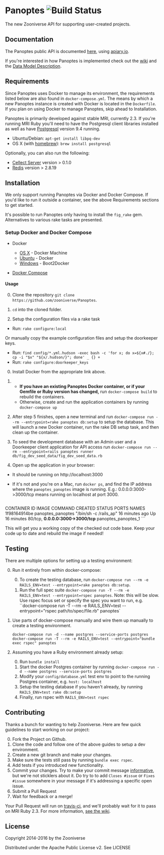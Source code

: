 # Panoptes ![Build Status](https://travis-ci.org/zooniverse/Panoptes.svg?branch=master)

The new Zooniverse API for supporting user-created projects.

## Documentation

The Panoptes public API is documented [here](http://docs.panoptes.apiary.io), using [apiary.io](http://apiary.io).

If you're interested in how Panoptes is implemented check out the [wiki](https://github.com/zooniverse/Panoptes/wiki) and the [Data Model Description](https://github.com/zooniverse/Panoptes/wiki/DataModel).

## Requirements

Since Panoptes uses Docker to manage its environment, the requirements listed below are also found in `docker-compose.yml`. The means by which a new Panoptes instance is created with Docker is located in the `Dockerfile`. If you plan on using Docker to manage Panoptes, skip ahead to Installation.

Panoptes is primarily developed against stable MRI, currently 2.3. If you're running MRI Ruby you'll need to have the Postgresql client libraries installed as well as have [Postgresql](http://postgresql.org) version 9.4 running.

* Ubuntu/Debian: `apt-get install libpq-dev`
* OS X (with [homebrew](http://homebrew.io)): `brew install postgresql`

Optionally, you can also run the following:

* [Cellect Server](https://github.com/zooniverse/Cellect) version > 0.1.0
* [Redis](http://redis.io) version > 2.8.19

## Installation

We only support running Panoptes via Docker and Docker Compose. If you'd like to run it outside a container, see the above Requirements sections to get started.

It's possible to run Panoptes only having to install the `fig_rake` gem. Alternatives to various rake tasks are presented.

### Setup Docker and Docker Compose

* Docker
  * [OS X](https://docs.docker.com/installation/mac/) - Docker Machine
  * [Ubuntu](https://docs.docker.com/installation/ubuntulinux/) - Docker
  * [Windows](http://docs.docker.com/installation/windows/) - Boot2Docker

* [Docker Compose](https://docs.docker.com/compose/)

#### Usage

0. Clone the repository `git clone https://github.com/zooniverse/Panoptes`.

0. `cd` into the cloned folder.

0. Setup the configuration files via a rake task
  + Run: `rake configure:local`

  Or manually copy the example configuration files and setup the doorkeeper keys.
  + Run: `find config/*.yml.hudson -exec bash -c 'for x; do x=${x#./}; cp -i "$x" "${x/.hudson/}"; done' _ {} +`
  + Run: `rake configure:doorkeeper_keys`

0. Install Docker from the appropriate link above.

0.  + **If you have an existing Panoptes Docker container, or if your Gemfile or Ruby version has changed,** run `docker-compose build` to rebuild the containers.
    + Otherwise, create and run the application containers by running `docker-compose up`

0. After step 5 finishes, open a new terminal and run `docker-compose run --rm --entrypoint=rake panoptes db:setup` to setup the database. This will launch a new Docker container, run the rake DB setup task, and then clean up the container.

0. To seed the development database with an Admin user and a Doorkeeper client application for API access run `docker-compose run --rm --entrypoint=rails panoptes runner db/fig_dev_seed_data/fig_dev_seed_data.rb`

0. Open up the application in your browser:
  + It should be running on http://localhost:3000
  + If it's not and you're on a Mac, run `docker ps`, and find the IP address where the `panoptes_panoptes` image is running. E.g.: 0.0.0.0:3000->3000/tcp means running on localhost at port 3000.

     ```
CONTAINER ID        IMAGE                         COMMAND                  CREATED             STATUS              PORTS                            NAMES
1f98164914be        panoptes_panoptes             "/bin/sh -c /rails_ap"   16 minutes ago      Up 16 minutes       80/tcp, **0.0.0.0:3000->3000/tcp**   panoptes_panoptes_1
     ```

This will get you a working copy of the checked out code base. Keep your code up to date and rebuild the image if needed!

## Testing

There are multiple options for setting up a testing environment:

0. Run it entirely from within docker-compose:

    0. To create the testing database, run `docker-compose run --rm -e RAILS_ENV=test --entrypoint=rake panoptes db:setup`.
    0. Run the full spec suite `docker-compose run -T --rm -e RAILS_ENV=test --entrypoint=rspec panoptes`. Note: this will be slow. Use rspec focus set or specify the spec you want to run, e.g. ``docker-compose run -T --rm -e RAILS_ENV=test --entrypoint="rspec path/to/spec/file.rb" panoptes`

0. Use parts of docker-compose manually and wire them up manually to create a testing environment.

    ```
    docker-compose run -d --name postgres --service-ports postgres
    docker-compose run -T --rm -e RAILS_ENV=test --entrypoint="bundle exec rspec" panoptes
    ```

0. Assuming you have a Ruby environment already setup:

    0. Run `bundle install`
    0. Start the docker Postgres container by running `docker-compose run -d --name postgres --service-ports postgres`
    0. Modify your `config/database.yml` test env to point to the running Postgres container, e.g. `host: localhost`
    0. Setup the testing database if you haven't already, by running `RAILS_ENV=test rake db:setup`
    0. Finally, run rspec with `RAILS_ENV=test rspec`

## Contributing

Thanks a bunch for wanting to help Zooniverse. Here are few quick guidelines to start working on our project:

0. Fork the Project on Github.
0. Clone the code and follow one of the above guides to setup a dev environment.
0. Create a new git branch and make your changes.
0. Make sure the tests still pass by running `bundle exec rspec`.
0. Add tests if you introduced new functionality.
0. Commit your changes. Try to make your commit message [informative](http://tbaggery.com/2008/04/19/a-note-about-git-commit-messages.html), but we're not sticklers about it. Do try to to add `Closes #issue` or `Fixes #issue` somewhere in your message if it's addressing a specific open issue.
0. Submit a Pull Request
0. Wait for feedback or a merge!

Your Pull Request will run on [travis-ci](https://travis-ci.org/zooniverse/Panoptes), and we'll probably wait for it to pass on MRI Ruby 2.3. For more information, [see the wiki](https://github.com/zooniverse/Panoptes/wiki/Contributing-to-Panoptes).

## License

Copyright 2014-2016 by the Zooniverse

Distributed under the Apache Public License v2. See LICENSE
